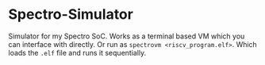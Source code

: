 # Spectro-Simulator
Simulator for my Spectro SoC.
Works as a terminal based VM which you can interface with directly. Or run as `spectrovm <riscv_program.elf>`. Which loads the `.elf` file and runs it sequentially.
